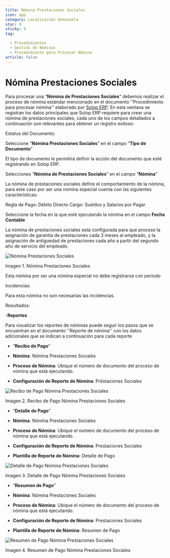 ```yaml
---
title: Nómina Prestaciones Sociales
icon: app
category: Localización Venezuela
star: 9
sticky: 9
tag:

  - Procedimientos
  - Gestión de Nóminas
  - Procedimiento para Procesar Nómina
article: false
---
```


**Nómina Prestaciones Sociales**
=================================

Para procesar una “**Nómina de Prestaciones Sociales**” debemos realizar el proceso de nómina estándar mencionado en el documento ''Procedimiento para procesar nómina'' elaborado por [Solop ERP](https://ayuda.solopapp.com/). En esta ventana se registran los datos principales que Solop ERP requiere para crear una nómina de prestaciones sociales, cada uno de los campos detallados a continuación son relevantes para obtener un registro exitoso:

Estatus del Documento:

Seleccione “**Nómina Prestaciones Sociales**” en el campo “**Tipo de Documento**”

El tipo de documento le permitirá definir la acción del documento que esté registrando en Solop ERP.

Selecciones “**Nómina de Prestaciones Sociales**” en el campo “**Nómina**”

La nómina de prestaciones sociales define el comportamiento de la nómina, para este caso por ser una nómina especial cuenta con las siguientes características:

Regla de Pago: Débito Directo
Cargo: Sueldos y Salarios por Pagar

Seleccione la fecha en la que esté ejecutando la nómina en el campo **Fecha Contable**

La nómina de prestaciones sociales está configurada para que procese la asignación de garantía de prestaciones cada 3 meses al empleado, y la asignación de antiguedad de prestaciones cada año a partir del segundo año de servicio del empleado.

![Nómina Prestaciones Sociales](/assets/img/docs/lve/procedures/payroll/procedures-to-process-payroll/resources/prestacionessociales.png)

Imagen 1. Nómina Prestaciones Sociales

Esta nómina  por ser una nómina especial no debe registrarse con período

Incidencias:

Para esta nómina no son necesarias las incidencias.

Resultados:

-**Reportes**

Para visualizar los reportes de nóminas  puede seguir los pasos que se encuentran en el documento ''Reporte de nómina'' con los datos adicionales que se indican a continuación para cada reporte

- “**Recibo de Pago**”

- **Nómina**: Nómina Prestaciones Sociales

- **Proceso de Nómina**: Ubique el número de documento del proceso de nómina que está ejecutando.

- **Configuración de Reporte de Nómina**: Préstaciones Sociales

![Recibo de Pago Nómina Prestaciones Sociales](/assets/img/docs/lve/procedures/payroll/procedures-to-process-payroll/resources/reciboprestacionessociales.png)

Imagen 2. Recibo de Pago Nómina Prestaciones Sociales

- “**Detalle de Pago**”

- **Nómina**: Nómina Prestaciones Sociales

- **Proceso de Nómina**: Ubique el número de documento del proceso de nómina que está ejecutando.

- **Configuración de Reporte de Nómina**: Prestaciones Sociales

- **Plantilla de Reporte de Nómina**: Detalle de Pago

![Detalle de Pago Nómina Prestaciones Sociales](/assets/img/docs/lve/procedures/payroll/procedures-to-process-payroll/resources/detalleprestacionessociales.png)

Imagen 3. Detalle de Pago Nómina Prestaciones Sociales

- “**Resumen de Pago**”

- **Nómina**: Nómina Prestaciones Sociales

- **Proceso de Nómina**: Ubique el número de documento del proceso de nómina que está ejecutando.

- **Configuración de Reporte de Nómina**: Prestaciones Sociales

- **Plantilla de Reporte de Nómina**: Resumen de Pago

![Resumen de Pago Nómina Prestaciones Sociales](/assets/img/docs/lve/procedures/payroll/procedures-to-process-payroll/resources/resumenprestacionessociales.png)

Imagen 4. Resumen de Pago Nómina Prestaciones Sociales
